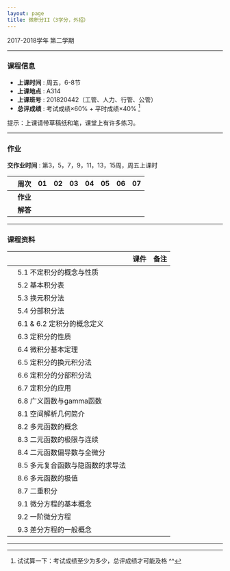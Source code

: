 ```yaml
---
layout: page
title: 微积分II（3学分，外招）
---
```



<p class="message">
  2017-2018学年 第二学期
</p>


---

### 课程信息


- __上课时间__ : 周五，6-8节
- __上课地点__ : A314
- __上课班号__ : 201820442（工管、人力、行管、公管）
- __总评成绩__ : 考试成绩×60% + 平时成绩×40% [^exam]

[^exam]: 试试算一下：考试成绩至少为多少，总评成绩才可能及格 ^^

提示：上课请带草稿纸和笔，课堂上有许多练习。

---

### 作业

__交作业时间__ : 第3，5，7，9，11，13，15周，周五上课时

|        |    周次    | 01 | 02 | 03 |	04 | 05 | 06 | 07 |
|:--------:|--------:|:------:|:------:|:------:|:------:|:------:|:------:|:------:|
|	| __作业__ 	| <a href="HW/HW_微积分II_第01周_外招_2018.pdf" target="_blank"><i class="fa fa-file-pdf-o" aria-hidden="true"></i></a> | <a href="HW/HW_微积分II_第02周_外招_2018.pdf" target="_blank"><i class="fa fa-file-pdf-o" aria-hidden="true"></i></a>	| <a href="HW/HW_微积分II_第03周_外招_2018.pdf" target="_blank"><i class="fa fa-file-pdf-o" aria-hidden="true"></i></a>	| <a href="HW/HW_微积分II_第04周_外招_2018.pdf" target="_blank"><i class="fa fa-file-pdf-o" aria-hidden="true"></i></a>	|<a href="HW/HW_微积分II_第05周_外招_2018.pdf" target="_blank"><i class="fa fa-file-pdf-o" aria-hidden="true"></i></a>	|	<a href="HW/HW_微积分II_第06周_外招_2018.pdf" target="_blank"><i class="fa fa-file-pdf-o" aria-hidden="true"></i></a> | <a href="HW/HW_微积分II_第07周_外招_2018.pdf" target="_blank"><i class="fa fa-file-pdf-o" aria-hidden="true"></i></a> |
|   | __解答__    | <a href="HW_sol/HW_微积分II_第01周_外招_sol_2018.pdf" target="_blank"><i class="fa fa-file-pdf-o" aria-hidden="true"></i></a> | <a href="HW_sol/HW_微积分II_第02周_外招_sol_2018.pdf" target="_blank"><i class="fa fa-file-pdf-o" aria-hidden="true"></i></a> |     |   |  |   |  |

---


### 课程资料

|        |        | 课件 |	备注 |
|:--------:|:--------|:-----:|:------:|
|  | 5.1 不定积分的概念与性质 |  <a href="lectures/5_1_不定积分的概念与性质_NM_2018.pdf" target="_blank"><i class="fa fa-file-pdf-o" aria-hidden="true"></i></a>    |    |
|  | 5.2 基本积分表 |  <a href="lectures/5_2_基本积分表_NM_2018.pdf" target="_blank"><i class="fa fa-file-pdf-o" aria-hidden="true"></i></a>   |  |
|  | 5.3 换元积分法 |  <a href="lectures/5_3_换元积分法_NM_2018.pdf" target="_blank"><i class="fa fa-file-pdf-o" aria-hidden="true"></i></a>    |    |
|  | 5.4 分部积分法 |   <a href="lectures/5_4_分部积分法_NM_2018.pdf" target="_blank"><i class="fa fa-file-pdf-o" aria-hidden="true"></i></a>  |    |
|  | 6.1 & 6.2 定积分的概念定义 |  <a href="lectures/6_1_6_2_定积分的概念定义_NM_2018.pdf" target="_blank"><i class="fa fa-file-pdf-o" aria-hidden="true"></i></a>    |    |
|  | 6.3 定积分的性质 |  <a href="lectures/6_3_定积分的性质_NM_2018.pdf" target="_blank"><i class="fa fa-file-pdf-o" aria-hidden="true"></i></a>    |    |
|  | 6.4 微积分基本定理 |  <a href="lectures/6_4_微积分基本定理_NM_2018.pdf" target="_blank"><i class="fa fa-file-pdf-o" aria-hidden="true"></i></a>    |    |
|  | 6.5 定积分的换元积分法 | <a href="lectures/6_5_定积分的换元积分法_NM_2018.pdf" target="_blank"><i class="fa fa-file-pdf-o" aria-hidden="true"></i></a>     |    |
|  | 6.6 定积分的分部积分法 |  <a href="lectures/6_6_定积分的分部积分法_NM_2018.pdf" target="_blank"><i class="fa fa-file-pdf-o" aria-hidden="true"></i></a>     |    |
|  | 6.7 定积分的应用 |  <a href="lectures/6_7_定积分的应用_NM_2018.pdf" target="_blank"><i class="fa fa-file-pdf-o" aria-hidden="true"></i></a>     |    |
|  | 6.8 广义函数与gamma函数 |  <a href="lectures/6_8_广义函数与gamma函数_NM_2018.pdf" target="_blank"><i class="fa fa-file-pdf-o" aria-hidden="true"></i></a>  |    |
|  | 8.1 空间解析几何简介    | <a href="lectures/8_1_空间解析几何简介_NM_2018.pdf" target="_blank"><i class="fa fa-file-pdf-o" aria-hidden="true"></i></a>   |  |
|  | 8.2 多元函数的概念 | <a href="lectures/8_2_多元函数的概念_NM_2018.pdf" target="_blank"><i class="fa fa-file-pdf-o" aria-hidden="true"></i></a>     |    |
|  | 8.3 二元函数的极限与连续 | <a href="lectures/8_3_二元函数的极限与连续_NM_2018.pdf" target="_blank"><i class="fa fa-file-pdf-o" aria-hidden="true"></i></a>     |    |
|  | 8.4 二元函数偏导数与全微分 |  <a href="lectures/8_4_偏导数与全微分_NM_2018.pdf" target="_blank"><i class="fa fa-file-pdf-o" aria-hidden="true"></i></a>    |    |
|  | 8.5 多元复合函数与隐函数的求导法 |      |    |
|  | 8.6 多元函数的极值 |      |    |
|  | 8.7 二重积分 |      |    |
|  | 9.1 微分方程的基本概念 |      |    |
|  | 9.2 一阶微分方程 |      |    |
|  | 9.3 差分方程的一般概念 |     |    |

---